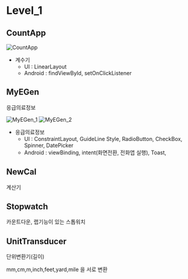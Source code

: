 # Level_1

## CountApp

![CountApp](https://github.com/Suinww/Android_Kotlin/assets/101302756/27723fdc-65d2-4b3a-b200-86b1e7ad8c2f)


- 계수기
  - UI : LinearLayout
  - Android : findViewById, setOnClickListener
    

## MyEGen
응급의료정보

![MyEGen_1](https://github.com/Suinww/Android_Kotlin/assets/101302756/f9f94a5d-1c24-4b03-9503-1d4556954967)
![MyEGen_2](https://github.com/Suinww/Android_Kotlin/assets/101302756/e0198c0f-25ea-41f3-9c9a-1183c254bfbb)

- 응급의료정보
  - UI : ConstraintLayout, GuideLine Style, RadioButton, CheckBox, Spinner, DatePicker
  - Android : viewBinding, intent(화면전환, 전화앱 실행), Toast, 

## NewCal
계산기

## Stopwatch
카운트다운, 랩기능이 있는 스톱워치

## UnitTransducer
단위변환기(길이)

mm,cm,m,inch,feet,yard,mile 을 서로 변환
